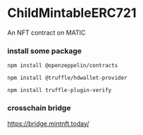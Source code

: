# ChildMintableERC721
An NFT contract on MATIC

### install some package

`npm install @openzeppelin/contracts`

`npm install @truffle/hdwallet-provider`

`npm install truffle-plugin-verify`

### crosschain bridge

https://bridge.mintnft.today/
